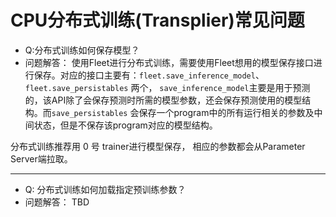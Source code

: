 # CPU分布式训练(Transplier)常见问题

- Q:分布式训练如何保存模型？
- 问题解答：
使用Fleet进行分布式训练，需要使用Fleet想用的模型保存接口进行保存。对应的接口主要有：`fleet.save_inference_model`、`fleet.save_persistables` 两个， `save_inference_model`主要是用于预测的，该API除了会保存预测时所需的模型参数，还会保存预测使用的模型结构。而`save_persistables` 会保存一个program中的所有运行相关的参数及中间状态，但是不保存该program对应的模型结构。

分布式训练推荐用 0 号 trainer进行模型保存， 相应的参数都会从Parameter Server端拉取。

------------

- Q: 分布式训练如何加载指定预训练参数？
- 问题解答：
TBD


